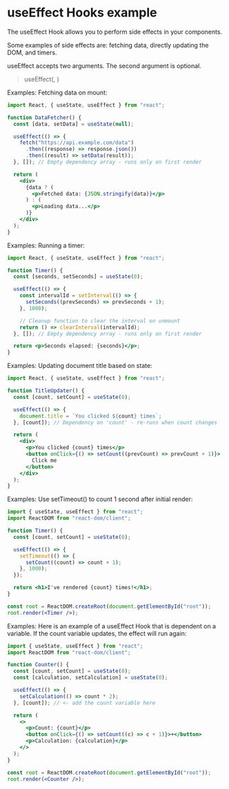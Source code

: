 # useEffect Hooks example

The useEffect Hook allows you to perform side effects in your components.

Some examples of side effects are: fetching data, directly updating the DOM, and timers.

useEffect accepts two arguments. The second argument is optional.

> useEffect(<function>, <dependency>)

Examples: Fetching data on mount:

```jsx
import React, { useState, useEffect } from "react";

function DataFetcher() {
  const [data, setData] = useState(null);

  useEffect(() => {
    fetch("https://api.example.com/data")
      .then((response) => response.json())
      .then((result) => setData(result));
  }, []); // Empty dependency array - runs only on first render

  return (
    <div>
      {data ? (
        <p>Fetched data: {JSON.stringify(data)}</p>
      ) : (
        <p>Loading data...</p>
      )}
    </div>
  );
}
```

Examples: Running a timer:

```jsx
import React, { useState, useEffect } from "react";

function Timer() {
  const [seconds, setSeconds] = useState(0);

  useEffect(() => {
    const intervalId = setInterval(() => {
      setSeconds((prevSeconds) => prevSeconds + 1);
    }, 1000);

    // Cleanup function to clear the interval on unmount
    return () => clearInterval(intervalId);
  }, []); // Empty dependency array - runs only on first render

  return <p>Seconds elapsed: {seconds}</p>;
}
```

Examples: Updating document title based on state:

```jsx
import React, { useState, useEffect } from "react";

function TitleUpdater() {
  const [count, setCount] = useState(0);

  useEffect(() => {
    document.title = `You clicked ${count} times`;
  }, [count]); // Dependency on 'count' - re-runs when count changes

  return (
    <div>
      <p>You clicked {count} times</p>
      <button onClick={() => setCount((prevCount) => prevCount + 1)}>
        Click me
      </button>
    </div>
  );
}
```

Examples: Use setTimeout() to count 1 second after initial render:

```jsx
import { useState, useEffect } from "react";
import ReactDOM from "react-dom/client";

function Timer() {
  const [count, setCount] = useState(0);

  useEffect(() => {
    setTimeout(() => {
      setCount((count) => count + 1);
    }, 1000);
  });

  return <h1>I've rendered {count} times!</h1>;
}

const root = ReactDOM.createRoot(document.getElementById("root"));
root.render(<Timer />);
```

Examples: Here is an example of a useEffect Hook that is dependent on a variable. If the count variable updates, the effect will run again:

```jsx
import { useState, useEffect } from "react";
import ReactDOM from "react-dom/client";

function Counter() {
  const [count, setCount] = useState(0);
  const [calculation, setCalculation] = useState(0);

  useEffect(() => {
    setCalculation(() => count * 2);
  }, [count]); // <- add the count variable here

  return (
    <>
      <p>Count: {count}</p>
      <button onClick={() => setCount((c) => c + 1)}>+</button>
      <p>Calculation: {calculation}</p>
    </>
  );
}

const root = ReactDOM.createRoot(document.getElementById("root"));
root.render(<Counter />);
```
